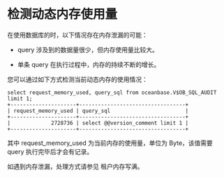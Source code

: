 检测动态内存使用量 
==============================

在使用数据库的时，以下情况存在内存泄漏的可能：

* query 涉及到的数据量很少，但内存使用量比较大。


* 单条 query 在执行过程中，内存的持续不断的增长。

您可以通过如下方式检测当前动态内存的使用情况：

```unknow
select request_memory_used, query_sql from oceanbase.V$OB_SQL_AUDIT limit 1;
+---------------------+----------------------------------+
| request_memory_used | query_sql                        |
+---------------------+----------------------------------+
|             2728736 | select @@version_comment limit 1 |
+---------------------+----------------------------------+
```



其中 request_memory_used 为当前内存的使用量，单位为 Byte，该值需要 query 执行完毕后才会有记录。

如遇到内存泄漏，处理方式请参见 租户内存写满。